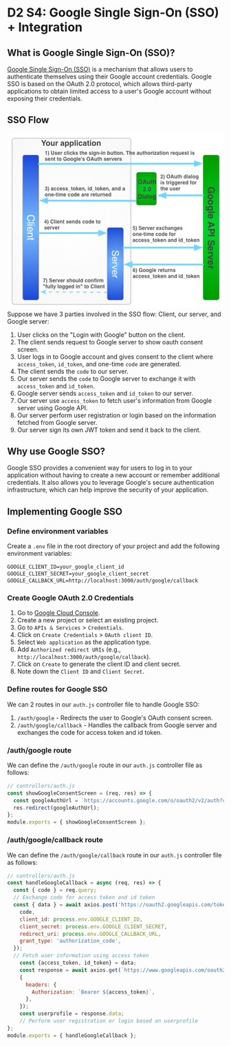# D2 S4: Google Single Sign-On (SSO) + Integration

## What is Google Single Sign-On (SSO)?
[Google Single Sign-On (SSO)](https://developers.google.com/identity/protocols/oauth2) is a mechanism that allows users to authenticate themselves using their Google account credentials.
Google SSO is based on the OAuth 2.0 protocol, which allows third-party applications to obtain limited access to a user's Google account without exposing their credentials.

## SSO Flow
![SSO Flow](assets/sso.png)
Suppose we have 3 parties involved in the SSO flow: Client, our server, and Google server:
1. User clicks on the "Login with Google" button on the client.
2. The client sends request to Google server to show oauth consent screen.
3. User logs in to Google account and gives consent to the client where `access_token`, `id_token`, and one-time `code` are generated.
4. The client sends the `code` to our server.
5. Our server sends the `code` to Google server to exchange it with `access_token` and `id_token`.
6. Google server sends `access_token` and `id_token` to our server.
7. Our server use `access_token` to fetch user's information from Google server using Google API.
8. Our server perform user registration or login based on the information fetched from Google server.
9. Our server sign its own JWT token and send it back to the client.

## Why use Google SSO?
Google SSO provides a convenient way for users to log in to your application without having to create a new account or remember additional credentials. It also allows you to leverage Google's secure authentication infrastructure, which can help improve the security of your application.

## Implementing Google SSO
### Define environment variables
Create a `.env` file in the root directory of your project and add the following environment variables:
```plaintext
GOOGLE_CLIENT_ID=your_google_client_id
GOOGLE_CLIENT_SECRET=your_google_client_secret
GOOGLE_CALLBACK_URL=http://localhost:3000/auth/google/callback
```

### Create Google OAuth 2.0 Credentials
1. Go to [Google Cloud Console](https://console.cloud.google.com/).
2. Create a new project or select an existing project.
3. Go to `APIs & Services` > `Credentials`.
4. Click on `Create Credentials` > `OAuth client ID`.
5. Select `Web application` as the application type.
6. Add `Authorized redirect URIs` (e.g., `http://localhost:3000/auth/google/callback`).
7. Click on `Create` to generate the client ID and client secret.
8. Note down the `Client ID` and `Client Secret`.

### Define routes for Google SSO
We can 2 routes in our `auth.js` controller file to handle Google SSO:
1. `/auth/google` - Redirects the user to Google's OAuth consent screen.
2. `/auth/google/callback` - Handles the callback from Google server and exchanges the code for access token and id token.

### /auth/google route
We can define the `/auth/google` route in our `auth.js` controller file as follows:
```javascript
// controllers/auth.js
const showGoogleConsentScreen = (req, res) => {
  const googleAuthUrl = `https://accounts.google.com/o/oauth2/v2/auth?client_id=${process.env.GOOGLE_CLIENT_ID}&redirect_uri=${process.env.GOOGLE_CALLBACK_URL}&response_type=code&scope=openid%20profile%20email&access_type=offline`;
  res.redirect(googleAuthUrl);
};
module.exports = { showGoogleConsentScreen };
```
### /auth/google/callback route
We can define the `/auth/google/callback` route in our `auth.js` controller file as follows:
```javascript
// controllers/auth.js
const handleGoogleCallback = async (req, res) => {
  const { code } = req.query;
  // Exchange code for access token and id token
  const { data } = await axios.post('https://oauth2.googleapis.com/token', {
    code,
    client_id: process.env.GOOGLE_CLIENT_ID,
    client_secret: process.env.GOOGLE_CLIENT_SECRET,
    redirect_uri: process.env.GOOGLE_CALLBACK_URL,
    grant_type: 'authorization_code',
  });
  // Fetch user information using access token
    const {access_token, id_token} = data;
    const response = await axios.get(`https://www.googleapis.com/oauth2/v1/userinfo`,
    {
      headers: {
        Authorization: `Bearer ${access_token}`,
      },
    });
    const userprofile = response.data;
    // Perform user registration or login based on userprofile
};
module.exports = { handleGoogleCallback };
```
